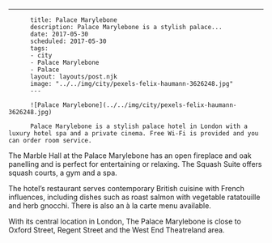 ---
          title: Palace Marylebone
          description: Palace Marylebone is a stylish palace...
          date: 2017-05-30
          scheduled: 2017-05-30
          tags:
          - city
          - Palace Marylebone
          - Palace
          layout: layouts/post.njk
          image: "../../img/city/pexels-felix-haumann-3626248.jpg"
          ---
          
          ![Palace Marylebone](../../img/city/pexels-felix-haumann-3626248.jpg)
          
          Palace Marylebone is a stylish palace hotel in London with a luxury hotel spa and a private cinema. Free Wi-Fi is provided and you can order room service.

The Marble Hall at the Palace Marylebone has an open fireplace and oak panelling and is perfect for entertaining or relaxing. The Squash Suite offers squash courts, a gym and a spa.

The hotel’s restaurant serves contemporary British cuisine with French influences, including dishes such as roast salmon with vegetable ratatouille and herb gnocchi. There is also an à la carte menu available.

With its central location in London, The Palace Marylebone is close to Oxford Street, Regent Street and the West End Theatreland area.

